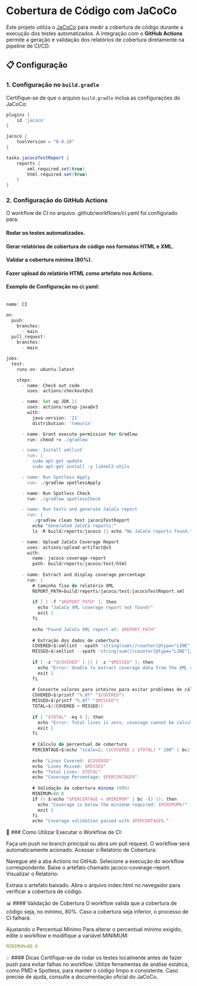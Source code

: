 # Cobertura de Código com JaCoCo

Este projeto utiliza o [JaCoCo](https://www.jacoco.org/jacoco/) para medir a cobertura de código durante a execução dos testes automatizados. A integração com o **GitHub Actions** permite a geração e validação dos relatórios de cobertura diretamente na pipeline de CI/CD.

## 📋 Configuração

### 1. Configuração no `build.gradle`

Certifique-se de que o arquivo `build.gradle` inclua as configurações do JaCoCo:

```groovy
plugins {
    id 'jacoco'
}

jacoco {
    toolVersion = "0.8.10"
}

tasks.jacocoTestReport {
    reports {
        xml.required.set(true)
        html.required.set(true)
    }
}
```

### 2. Configuração do GitHub Actions

O workflow de CI no arquivo .github/workflows/ci.yaml foi configurado para:

#### Rodar os testes automatizados.
#### Gerar relatórios de cobertura de código nos formatos HTML e XML.
#### Validar a cobertura mínima (80%).
#### Fazer upload do relatório HTML como artefato nos Actions.

#### Exemplo de Configuração no ci.yaml:

```groovy

name: CI

on:
  push:
    branches:
      - main
  pull_request:
    branches:
      - main

jobs:
  test:
    runs-on: ubuntu-latest

    steps:
      - name: Check out code
        uses: actions/checkout@v3

      - name: Set up JDK 21
        uses: actions/setup-java@v3
        with:
          java-version: '21'
          distribution: 'temurin'

      - name: Grant execute permission for Gradlew
        run: chmod +x ./gradlew

      - name: Install xmllint
        run: |
          sudo apt-get update
          sudo apt-get install -y libxml2-utils

      - name: Run Spotless Apply
        run: ./gradlew spotlessApply

      - name: Run Spotless Check
        run: ./gradlew spotlessCheck

      - name: Run tests and generate JaCoCo report
        run: |
          ./gradlew clean test jacocoTestReport
          echo "Generated JaCoCo reports:"
          ls -R build/reports/jacoco || echo "No JaCoCo reports found."

      - name: Upload JaCoCo Coverage Report
        uses: actions/upload-artifact@v3
        with:
          name: jacoco-coverage-report
          path: build/reports/jacoco/test/html
      
      - name: Extract and display coverage percentage
        run: |
          # Caminho fixo do relatório XML
          REPORT_PATH=build/reports/jacoco/test/jacocoTestReport.xml
      
          if [ ! -f "$REPORT_PATH" ]; then
            echo "JaCoCo XML coverage report not found!"
            exit 1
          fi
      
          echo "Found JaCoCo XML report at: $REPORT_PATH"
      
          # Extração dos dados de cobertura
          COVERED=$(xmllint --xpath 'string(sum(//counter[@type="LINE"]/@covered))' "$REPORT_PATH")
          MISSED=$(xmllint --xpath 'string(sum(//counter[@type="LINE"]/@missed))' "$REPORT_PATH")
      
          if [ -z "$COVERED" ] || [ -z "$MISSED" ]; then
            echo "Error: Unable to extract coverage data from the XML report."
            exit 1
          fi
      
          # Converte valores para inteiros para evitar problemas de cálculo
          COVERED=$(printf "%.0f" "$COVERED")
          MISSED=$(printf "%.0f" "$MISSED")
          TOTAL=$((COVERED + MISSED))
      
          if [ "$TOTAL" -eq 0 ]; then
            echo "Error: Total lines is zero, coverage cannot be calculated."
            exit 1
          fi
      
          # Cálculo do percentual de cobertura
          PERCENTAGE=$(echo "scale=2; ($COVERED / $TOTAL) * 100" | bc)
      
          echo "Lines Covered: $COVERED"
          echo "Lines Missed: $MISSED"
          echo "Total Lines: $TOTAL"
          echo "Coverage Percentage: $PERCENTAGE%"
      
          # Validação da cobertura mínima (80%)
          MINIMUM=80.0
          if (( $(echo "$PERCENTAGE < $MINIMUM" | bc -l) )); then
            echo "Coverage is below the minimum required: $MINIMUM%!"
            exit 1
          fi
          echo "Coverage validation passed with $PERCENTAGE%."
```


🚀 ### Como Utilizar
Executar o Workflow de CI:

Faça um push no branch principal ou abra um pull request. O workflow será automaticamente acionado.
Acessar o Relatório de Cobertura:

Navegue até a aba Actions no GitHub.
Selecione a execução do workflow correspondente.
Baixe o artefato chamado jacoco-coverage-report.
Visualizar o Relatório:

Extraia o artefato baixado.
Abra o arquivo index.html no navegador para verificar a cobertura de código.


📊 #### Validação de Cobertura
O workflow valida que a cobertura de código seja, no mínimo, 80%. Caso a cobertura seja inferior, o processo de CI falhará.

Ajustando o Percentual Mínimo
Para alterar o percentual mínimo exigido, edite o workflow e modifique a variável MINIMUM:

```yaml
MINIMUM=80.0
```

💡 #### Dicas
Certifique-se de rodar os testes localmente antes de fazer push para evitar falhas no workflow.
Utilize ferramentas de análise estática, como PMD e Spotless, para manter o código limpo e consistente.
Caso precise de ajuda, consulte a documentação oficial do JaCoCo.
